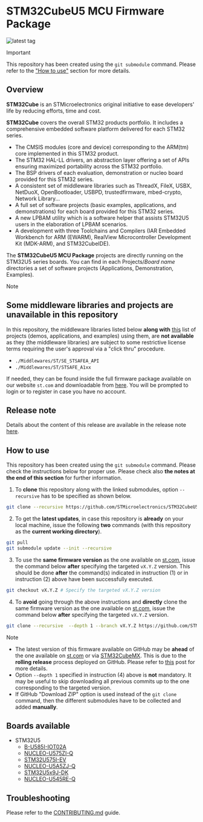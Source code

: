 # STM32CubeU5 MCU Firmware Package

![latest tag](https://img.shields.io/github/v/tag/STMicroelectronics/STM32CubeU5.svg?color=brightgreen)

> [!IMPORTANT]
> This repository has been created using the `git submodule` command. Please refer to the ["How to use"](README.md#how-to-use) section for more details.

## Overview

**STM32Cube** is an STMicroelectronics original initiative to ease developers' life by reducing efforts, time and cost.

**STM32Cube** covers the overall STM32 products portfolio. It includes a comprehensive embedded software platform delivered for each STM32 series.
   * The CMSIS modules (core and device) corresponding to the ARM(tm) core implemented in this STM32 product.
   * The STM32 HAL-LL drivers, an abstraction layer offering a set of APIs ensuring maximized portability across the STM32 portfolio.
   * The BSP drivers of each evaluation, demonstration or nucleo board provided for this STM32 series.
   * A consistent set of middleware libraries such as ThreadX, FileX, USBX, NetDuoX, OpenBootloader, USBPD, trustedfirmware, mbed-crypto, Network Library...
   * A full set of software projects (basic examples, applications, and demonstrations) for each board provided for this STM32 series.
   * A new LPBAM utility which is a software helper that assists STM32U5 users in the elaboration of LPBAM scenarios.
   * A development with three Toolchains and Compilers (IAR Embedded Workbench for ARM (EWARM), RealView Microcontroller Development Kit (MDK-ARM), and STM32CubeIDE).

The **STM32CubeU5 MCU Package** projects are directly running on the STM32U5 series boards. You can find in each Projects/*Board name* directories a set of software projects (Applications, Demonstration, Examples).

> [!NOTE]
> ## Some middleware libraries and projects are unavailable in this repository
>
> In this repository, the middleware libraries listed below **along with** [this](Projects/README.md#list-of-unavailable-projects) list of projects (demos, 
> applications, and examples) using them, are **not available** as they (the middleware libraries) are subject to some restrictive license terms requiring the user's 
> approval via a "click thru" procedure.
> * `./Middlewares/ST/SE_STSAFEA_API`
> * `./Middlewares/ST/STSAFE_A1xx`
> 
> If needed, they can be found inside the full firmware package available on our website `st.com` and downloadable from [here](https://www.st.com/content/st_com/en/products/embedded-software/mcu-mpu-embedded-software/stm32-embedded-software/stm32cube-mcu-mpu-packages/stm32cubeu5.html#get-software). You will be prompted to login or to register in case you have no account.

## Release note

Details about the content of this release are available in the release note [here](https://htmlpreview.github.io/?https://github.com/STMicroelectronics/STM32CubeU5/blob/master/Release_Notes.html).

## How to use

This repository has been created using the `git submodule` command. Please check the instructions below for proper use. Please check also **the notes at the end of this section** for further information.

1. To **clone** this repository along with the linked submodules, option `--recursive` has to be specified as shown below.

```bash
git clone --recursive https://github.com/STMicroelectronics/STM32CubeU5.git
```

2. To get the **latest updates**, in case this repository is **already** on your local machine, issue the following **two** commands (with this repository as the **current working directory**).

```bash
git pull
git submodule update --init --recursive
```

3. To use the **same firmware version** as the one available on [st.com](https://www.st.com/en/microcontrollers-microprocessors/stm32-32-bit-arm-cortex-mcus.html), issue the command below **after** specifying the targeted `vX.Y.Z` version. This should be done **after** the command(s) indicated in instruction (1) or in instruction (2) above have been successfully executed.

```bash
git checkout vX.Y.Z # Specify the targeted vX.Y.Z version
```

4. To **avoid** going through the above instructions and **directly** clone the same firmware version as the one available on [st.com](https://www.st.com/en/microcontrollers-microprocessors/stm32-32-bit-arm-cortex-mcus.html), issue the command below **after** specifying the targeted `vX.Y.Z` version.

```bash
git clone --recursive  --depth 1 --branch vX.Y.Z https://github.com/STMicroelectronics/STM32CubeU5.git
```

> [!NOTE]
> * The latest version of this firmware available on GitHub may be **ahead** of the one available on [st.com](https://www.st.com/en/microcontrollers-microprocessors/stm32-32-bit-arm-cortex-mcus.html) or via [STM32CubeMX](https://www.st.com/en/development-tools/stm32cubemx.html). This is due to the **rolling release** process deployed on GitHub. Please refer to [this](https://github.com/STMicroelectronics/STM32Cube_MCU_Overall_Offer/discussions/21) post for more details.
> * Option `--depth 1` specified in instruction (4) above is **not** mandatory. It may be useful to skip downloading all previous commits up to the one corresponding to the targeted version.
> * If GitHub "Download ZIP" option is used instead of the `git clone` command, then the different submodules have to be collected and added **manually**.

## Boards available
  * STM32U5
    * [B-U585I-IOT02A](https://www.st.com/en/evaluation-tools/b-u585i-iot02a.html)
    * [NUCLEO-U575ZI-Q](https://www.st.com/en/evaluation-tools/nucleo-u575zi-q.html)
    * [STM32U575I-EV](https://www.st.com/en/evaluation-tools/stm32u575i-ev.html)
    * [NUCLEO-U5A5ZJ-Q](https://www.st.com/en/evaluation-tools/nucleo-u5a5zj-q.html)
    * [STM32U5x9J-DK](https://www.st.com/en/evaluation-tools/stm32u5a9j-dk.html)
    * [NUCLEO-U545RE-Q](https://www.st.com/en/evaluation-tools/nucleo-u545re-q.html)

## Troubleshooting

Please refer to the [CONTRIBUTING.md](CONTRIBUTING.md) guide.
